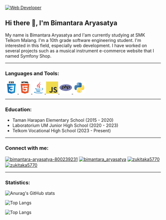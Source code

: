 <a href="https://www.linkedin.com/in/bimantara-aryasatya-800239231/" target="_blank" rel="noreferrer">![Web Developer](https://media.licdn.com/dms/image/D5616AQHhIkhE8rNLvg/profile-displaybackgroundimage-shrink_350_1400/0/1714916438054?e=1728518400&v=beta&t=39PGff3Lc0hB_DwrcquML2SMYWWaZkySmNRwR4uB2Wk)</a>

## Hi there 👋, I'm Bimantara Aryasatya

My name is Bimantara Aryasatya and I'am currently studying at SMK Telkom Malang. I'm a 10th grade software engineering student. I'm interested in this field, especially web development. I have worked on several projects such as a musical instrument e-commerce website that I named Symfony Shop.
  
---

### Languages and Tools:
<p align="left"> 
<a href="https://www.w3schools.com/css/" target="_blank" rel="noreferrer"> <img src="https://raw.githubusercontent.com/devicons/devicon/master/icons/css3/css3-original-wordmark.svg" alt="css3" width="40" height="40"/> </a> 
<a href="https://www.w3.org/html/" target="_blank" rel="noreferrer"> <img src="https://raw.githubusercontent.com/devicons/devicon/master/icons/html5/html5-original-wordmark.svg" alt="html5" width="40" height="40"/> </a> 
<a href="https://www.java.com" target="_blank" rel="noreferrer"> <img src="https://raw.githubusercontent.com/devicons/devicon/master/icons/java/java-original.svg" alt="java" width="40" height="40"/> </a> 
<a href="https://developer.mozilla.org/en-US/docs/Web/JavaScript" target="_blank" rel="noreferrer"> <img src="https://raw.githubusercontent.com/devicons/devicon/master/icons/javascript/javascript-original.svg" alt="javascript" width="40" height="40"/> </a> 
<a href="https://www.php.net" target="_blank" rel="noreferrer"> <img src="https://raw.githubusercontent.com/devicons/devicon/master/icons/php/php-original.svg" alt="php" width="40" height="40"/> </a> 
<a href="https://www.python.org" target="_blank" rel="noreferrer"> <img src="https://raw.githubusercontent.com/devicons/devicon/master/icons/python/python-original.svg" alt="python" width="40" height="40"/> </a> </p>

---

### Education:
- Taman Harapan Elementary School (2015 - 2020)
- Laboratorium UM Junior High School (2020 - 2023)
- Telkom Vocational High School (2023 - Present)

---

### Connect with me:
<p align="left">
<a href="https://linkedin.com/in/bimantara-aryasatya-800239231" target="blank"><img align="center" src="https://raw.githubusercontent.com/rahuldkjain/github-profile-readme-generator/master/src/images/icons/Social/linked-in-alt.svg" alt="bimantara-aryasatya-800239231" height="30" width="40" /></a>
<a href="https://instagram.com/bimantara_aryasatya" target="blank"><img align="center" src="https://raw.githubusercontent.com/rahuldkjain/github-profile-readme-generator/master/src/images/icons/Social/instagram.svg" alt="bimantara_aryasatya" height="30" width="40" /></a>
<a href="https://www.youtube.com//@zukitaka5770" target="blank"><img align="center" src="https://raw.githubusercontent.com/rahuldkjain/github-profile-readme-generator/master/src/images/icons/Social/youtube.svg" alt="zukitaka5770" height="30" width="40" /></a>
<a href="https://github.com/bimantaraaryasatya" target="blank"><img align="center" src="https://raw.githubusercontent.com/rahuldkjain/github-profile-readme-generator/master/src/images/icons/Social/github.svg" alt="zukitaka5770" height="30" width="40" /></a>
</p> 

---
### Statistics:

![Anurag's GitHub stats](https://github-readme-stats.vercel.app/api?username=bimantaraaryasatya&show=reviews,discussions_started,discussions_answered,prs_merged,prs_merged_percentage&theme=tokyonight)

![Top Langs](https://github-readme-stats.vercel.app/api/top-langs/?username=bimantaraaryasatya&hide_progress=true&theme=tokyonight)

![Top Langs](https://github-readme-stats.vercel.app/api/top-langs/?username=bimantaraaryasatya&langs_count=8&theme=tokyonight)
